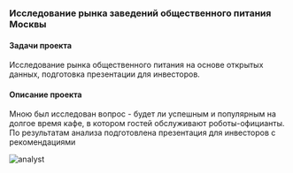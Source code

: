 ### Исследование рынка заведений общественного питания Москвы  


#### Задачи проекта
Исследование рынка общественного питания на основе открытых данных, подготовка презентации для инвесторов.

#### Описание проекта
Мною был исследован вопрос - будет ли успешным и популярным на долгое время кафе, в котором гостей обслуживают роботы-официанты. По результатам анализа подготовлена презентация для инвесторов с рекомендациями

![analyst](https://user-images.githubusercontent.com/119577732/224638693-1bb14523-8a66-4e5b-beae-cce455bf485e.jpg)

